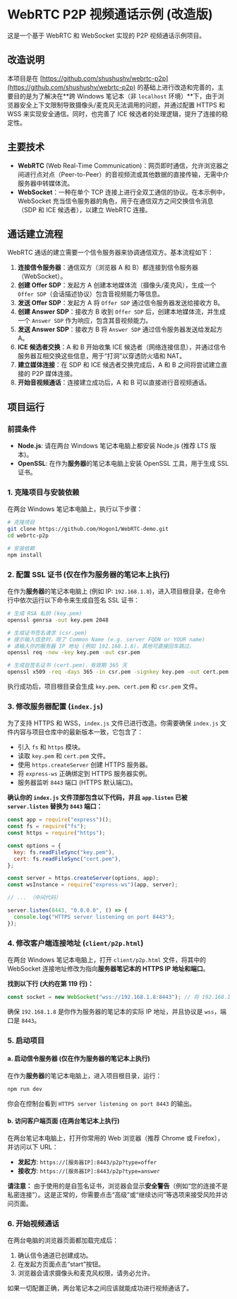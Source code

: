 # WebRTC P2P 视频通话示例 (改造版)

这是一个基于 WebRTC 和 WebSocket 实现的 P2P 视频通话示例项目。

## 改造说明

本项目是在 [https://github.com/shushushv/webrtc-p2p](https://github.com/shushushv/webrtc-p2p) 的基础上进行改造和完善的，主要目的是为了解决在**跨 Windows 笔记本（非 `localhost` 环境）**下，由于浏览器安全上下文限制导致摄像头/麦克风无法调用的问题，并通过配置 HTTPS 和 WSS 来实现安全通信。同时，也完善了 ICE 候选者的处理逻辑，提升了连接的稳定性。

## 主要技术

-   **WebRTC** (Web Real-Time Communication)：网页即时通信，允许浏览器之间进行点对点（Peer-to-Peer）的音视频流或其他数据的直接传输，无需中介服务器中转媒体流。
-   **WebSocket**：一种在单个 TCP 连接上进行全双工通信的协议。在本示例中，WebSocket 充当信令服务器的角色，用于在通信双方之间交换信令消息（SDP 和 ICE 候选者），以建立 WebRTC 连接。

## 通话建立流程

WebRTC 通话的建立需要一个信令服务器来协调通信双方。基本流程如下：

1.  **连接信令服务器**：通信双方（浏览器 A 和 B）都连接到信令服务器（WebSocket）。
2.  **创建 Offer SDP**：发起方 A 创建本地媒体流（摄像头/麦克风），生成一个 `Offer SDP`（会话描述协议）包含音视频能力等信息。
3.  **发送 Offer SDP**：发起方 A 将 `Offer SDP` 通过信令服务器发送给接收方 B。
4.  **创建 Answer SDP**：接收方 B 收到 `Offer SDP` 后，创建本地媒体流，并生成一个 `Answer SDP` 作为响应，包含其音视频能力。
5.  **发送 Answer SDP**：接收方 B 将 `Answer SDP` 通过信令服务器发送给发起方 A。
6.  **ICE 候选者交换**：A 和 B 开始收集 ICE 候选者（网络连接信息），并通过信令服务器互相交换这些信息，用于“打洞”以穿透防火墙和 NAT。
7.  **建立媒体连接**：在 SDP 和 ICE 候选者交换完成后，A 和 B 之间将尝试建立直接的 P2P 媒体连接。
8.  **开始音视频通话**：连接建立成功后，A 和 B 可以直接进行音视频通话。

## 项目运行

### 前提条件

-   **Node.js**: 请在两台 Windows 笔记本电脑上都安装 Node.js (推荐 LTS 版本)。
-   **OpenSSL**: 在作为**服务器**的笔记本电脑上安装 OpenSSL 工具，用于生成 SSL 证书。

### 1. 克隆项目与安装依赖

在两台 Windows 笔记本电脑上，执行以下步骤：

```bash
# 克隆项目
git clone https://github.com/Hogon1/WebRTC-demo.git
cd webrtc-p2p

# 安装依赖
npm install
```

### 2. 配置 SSL 证书 (仅在作为服务器的笔记本上执行)

在作为**服务器**的笔记本电脑上 (例如 IP: `192.168.1.8`)，进入项目根目录，在命令行中依次运行以下命令来生成自签名 SSL 证书：

```bash
# 生成 RSA 私钥 (key.pem)
openssl genrsa -out key.pem 2048

# 生成证书签名请求 (csr.pem)
# 提示输入信息时，除了 Common Name (e.g. server FQDN or YOUR name) 
# 请输入你的服务器 IP 地址 (例如 192.168.1.8)，其他可直接回车跳过。
openssl req -new -key key.pem -out csr.pem

# 生成自签名证书 (cert.pem)，有效期 365 天
openssl x509 -req -days 365 -in csr.pem -signkey key.pem -out cert.pem
```

执行成功后，项目根目录会生成 `key.pem`、`cert.pem` 和 `csr.pem` 文件。

### 3. 修改服务器配置 (`index.js`)

为了支持 HTTPS 和 WSS，`index.js` 文件已进行改造。你需要确保 `index.js` 文件内容与项目仓库中的最新版本一致，它包含了：

-   引入 `fs` 和 `https` 模块。
-   读取 `key.pem` 和 `cert.pem` 文件。
-   使用 `https.createServer` 创建 HTTPS 服务器。
-   将 `express-ws` 正确绑定到 HTTPS 服务器实例。
-   服务器监听 `8443` 端口 (HTTPS 默认端口)。

**确认你的 `index.js` 文件顶部包含以下代码，并且 `app.listen` 已被 `server.listen` 替换为 `8443` 端口：**

```javascript
const app = require("express")();
const fs = require("fs");
const https = require("https");

const options = {
  key: fs.readFileSync("key.pem"),
  cert: fs.readFileSync("cert.pem"),
};

const server = https.createServer(options, app);
const wsInstance = require("express-ws")(app, server);

// ... （中间代码）

server.listen(8443, "0.0.0.0", () => {
  console.log("HTTPS server listening on port 8443");
});
```

### 4. 修改客户端连接地址 (`client/p2p.html`)

在两台 Windows 笔记本电脑上，打开 `client/p2p.html` 文件，将其中的 WebSocket 连接地址修改为指向**服务器笔记本的 HTTPS IP 地址和端口**。

**找到以下行 (大约在第 119 行)：**

```javascript
const socket = new WebSocket("wss://192.168.1.8:8443"); // 将 192.168.1.8 替换为你的服务器实际 IP
```

确保 `192.168.1.8` 是你作为服务器的笔记本的实际 IP 地址，并且协议是 `wss`，端口是 `8443`。

### 5. 启动项目

#### a. 启动信令服务器 (仅在作为服务器的笔记本上执行)

在作为**服务器**的笔记本电脑上，进入项目根目录，运行：

```bash
npm run dev
```

你会在控制台看到 `HTTPS server listening on port 8443` 的输出。

#### b. 访问客户端页面 (在两台笔记本上执行)

在两台笔记本电脑上，打开你常用的 Web 浏览器（推荐 Chrome 或 Firefox），并访问以下 URL：

-   **发起方**: `https://[服务器IP]:8443/p2p?type=offer`
-   **接收方**: `https://[服务器IP]:8443/p2p?type=answer`

**请注意：**
由于使用的是自签名证书，浏览器会显示**安全警告**（例如“您的连接不是私密连接”）。这是正常的，你需要点击“高级”或“继续访问”等选项来接受风险并访问页面。

### 6. 开始视频通话

在两台电脑的浏览器页面都加载完成后：

1.  确认信令通道已创建成功。
2.  在发起方页面点击“start”按钮。
3.  浏览器会请求摄像头和麦克风权限，请务必允许。

如果一切配置正确，两台笔记本之间应该就能成功进行视频通话了。
